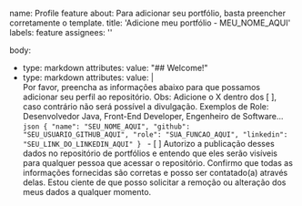 name: Profile feature
about: Para adicionar seu portfólio, basta preencher corretamente o template.
title: 'Adicione meu portfólio - MEU_NOME_AQUI'
labels: feature
assignees: ''

body:
  - type: markdown
    attributes:
      value: "## Welcome!"
  - type: markdown
    attributes:
      value: |      
        Por favor, preencha as informações abaixo para que possamos adicionar seu perfil ao repositório.
        Obs: Adicione o X dentro dos [ ], caso contrário não será possível a divulgação.
        Exemplos de Role: Desenvolvedor Java, Front-End Developer, Engenheiro de Software...
        ```json
        {
          "name": "SEU_NOME_AQUI",
          "github": "SEU_USUARIO_GITHUB_AQUI",
          "role": "SUA_FUNCAO_AQUI",
          "linkedin": "SEU_LINK_DO_LINKEDIN_AQUI"
        }
        ```
        - [ ] Autorizo a publicação desses dados no repositório de portfólios e entendo que eles serão visíveis para qualquer pessoa que acessar o repositório. Confirmo que todas as informações fornecidas são corretas e posso ser contatado(a) através delas. Estou ciente de que posso solicitar a remoção ou alteração dos meus dados a qualquer momento.

